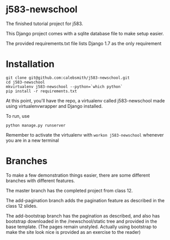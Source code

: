 j583-newschool
==============

The finished tutorial project for j583.

This Django project comes with a sqlite database file to make setup
easier.

The provided requirements.txt file lists Django 1.7 as the only
requirement

Installation
============

```
git clone git@github.com:calebsmith/j583-newschool.git
cd j583-newschool
mkvirtualenv j583-newschool --python=`which python`
pip install -r requirements.txt
```

At this point, you'll have the repo, a virtualenv called j583-newschool made
using virtualenvwrapper and Django installed.

To run, use

```
python manage.py runserver
```

Remember to activate the virtualenv with `workon j583-newschool` whenever you are in a new terminal


Branches
========

To make a few demonstration things easier, there are some different
branches with different features.

The master branch has the completed project from class 12.

The add-pagination branch adds the pagination feature as described in the
class 12 slides.

The add-bootstrap branch has the pagination as described, and also has
bootstrap downloaded in the /newschool/static tree and provided in the
base template. (The pages remain unstyled. Actually using bootstrap to
make the site look nice is provided as an exercise to the reader)
